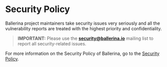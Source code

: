 # Security Policy

Ballerina project maintainers take security issues very seriously and all the vulnerability reports are treated with the highest priority and confidentiality.

>**IMPORTANT:** Please use the **[security@ballerina.io](mailto:security@ballerina.io)** mailing list to report all security-related issues.

For more information on the Security Policy of Ballerina, go to the [Security Policy](https://ballerina.io/security-policy/).

